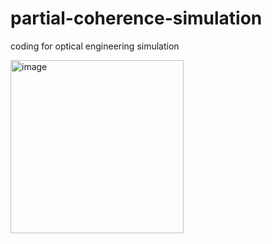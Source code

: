 # partial-coherence-simulation
coding for optical engineering simulation

<img width="277" alt="image" src="https://github.com/user-attachments/assets/e81bd069-af35-4c44-a3a0-4b0472524d5f" />
